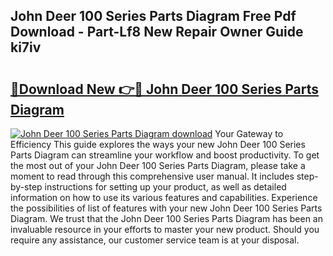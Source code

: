 ## John Deer 100 Series Parts Diagram Free Pdf Download - Part-Lf8 New Repair Owner Guide ki7iv

# <h2><a href="http://dfovvv.blite.top/?on=John+Deer+100+Series+Parts+Diagram">🔗Download New 👉🔴 John Deer 100 Series Parts Diagram</a></h2>

[![John Deer 100 Series Parts Diagram download](https://i.imgur.com/lujVjoI.png)](http://dfovvv.blite.top/?on=John+Deer+100+Series+Parts+Diagram)
Your Gateway to Efficiency This guide explores the ways your new John Deer 100 Series Parts Diagram can streamline your workflow and boost productivity. To get the most out of your John Deer 100 Series Parts Diagram, please take a moment to read through this comprehensive user manual. It includes step-by-step instructions for setting up your product, as well as detailed information on how to use its various features and capabilities. Experience the possibilities of list of features with your new John Deer 100 Series Parts Diagram. We trust that the John Deer 100 Series Parts Diagram has been an invaluable resource in your efforts to master your new product. Should you require any assistance, our customer service team is at your disposal.
